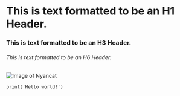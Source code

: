 # This is text formatted to be an H1 Header.
### This is text formatted to be an H3 Header.
###### This is text formatted to be an H6 Header.

![Image of Nyancat](https://upload.wikimedia.org/wikipedia/en/e/ed/Nyan_cat_250px_frame.PNG)

```
print('Hello world!')
```
